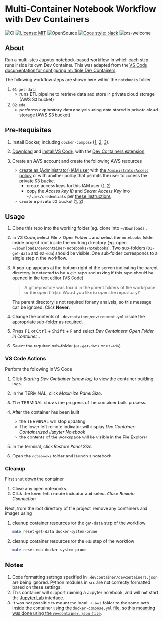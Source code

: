 # Multi-Container Notebook Workflow with Dev Containers

![CI](https://github.com/elsdes3/devcontainer-notebooks/workflows/CI/badge.svg)
[![License: MIT](https://img.shields.io/badge/License-MIT-brightgreen.svg)](https://opensource.org/licenses/mit)
![OpenSource](https://badgen.net/badge/Open%20Source%20%3F/Yes%21/blue?icon=github)
[![Code style: black](https://img.shields.io/badge/code%20style-black-000000.svg)](https://github.com/ambv/black)
![prs-welcome](https://img.shields.io/badge/PRs-welcome-brightgreen.svg?style=flat-square)

## About

Run a multi-step Jupyter notebook-based workflow, in which each step runs inside its own Dev Container. This was adapted from the [VS Code documentation for configuring multiple Dev Containers](https://code.visualstudio.com/remote/advancedcontainers/configure-separate-containers).

The following workflow steps are shown here within the `notebooks` folder

1. `01-get-data`
   - runs ETL pipeline to retrieve data and store in private cloud storage (AWS S3 bucket)
2. `02-eda`
   - performs exploratory data analysis using data stored in private cloud storage (AWS S3 bucket)

## Pre-Requisites

1. Install Docker, including `docker-compose` ([1](https://docs.docker.com/engine/install/ubuntu/), [2](https://www.digitalocean.com/community/tutorials/how-to-install-and-use-docker-on-ubuntu-22-04), [3](https://www.digitalocean.com/community/tutorials/how-to-install-and-use-docker-compose-on-ubuntu-22-04)).
2. [Download](https://code.visualstudio.com/download) and [install VS Code](https://code.visualstudio.com/docs/setup/setup-overview#_cross-platform), with the [Dev Containers extension](https://marketplace.visualstudio.com/items?itemName=ms-vscode-remote.remote-containers).
3. Create an AWS account and create the following AWS resources

   - [create an (Administrator) IAM user](https://docs.aws.amazon.com/IAM/latest/UserGuide/id_users_create.html#id_users_create_console) with [the `AdministratorAccess` policy](https://docs.aws.amazon.com/aws-managed-policy/latest/reference/AdministratorAccess.html) or with another policy that permits the user to access the private S3 bucket
     - create access keys for this IAM user ([1](https://docs.aws.amazon.com/IAM/latest/UserGuide/id_credentials_access-keys.html#Using_CreateAccessKey), [2](https://docs.aws.amazon.com/sdkref/latest/guide/access-iam-users.html))
     - copy the *Access key ID* and *Secret Access Key* into `~/.aws/credentials` per [these instructions](https://boto3.amazonaws.com/v1/documentation/api/latest/guide/credentials.html#shared-credentials-file)
   - create a private S3 bucket ([1](https://docs.aws.amazon.com/AmazonS3/latest/userguide/creating-bucket.html), [2](https://www.simplified.guide/aws/s3/create-private-bucket))

## Usage

1. Clone this repo into the working folder (eg. clone into `~/Downloads`).
2. In VS Code, select File > Open Folder... and select the `notebooks` folder inside project root inside the working directory (eg. open `~/Downloads/devcontainer-notebooks/notebooks`). Two sub-folders (`01-get-data` and `02-eda`) should be visible. One sub-folder corresponds to a single step in the workflow.
3. A pop-up appears at the bottom right of the screen indicating the parent directory is detected to be a `git` repo and asking if this repo should be opened in the text editor (VS Code)

   > A git repository was found in the parent folders of the workspace or the open file(s). Would you like to open the repository?

   The parent directory is not required for any analysis, so this message can be ignored. Click **Never**.
4. Change the contents of `.devcontainer/environment.yml` inside the appropriate sub-folder as required.
5. Press <kbd>F1</kbd> or <kbd>Ctrl</kbd> + <kbd>Shift</kbd> + <kbd>P</kbd> and select *Dev Containers: Open Folder in Container...*
6. Select the required sub-folder (`01-get-data` or `02-eda`).

### VS Code Actions

Perform the following in VS Code

1. Click *Starting Dev Contiainer (show log)* to view the container building logs.
2. In the TERMINAL, click *Maximize Panel Size*.
3. The TERMINAL shows the progress of the container build process.
4. After the container has been built

   - the TERMINAL will stop updating
   - The lower left remote indicator will display *Dev Container: Containerized Jupyter Notebook*
   - the contents of the workspace will be visible in the File Explorer
5. In the terminal, click *Restore Panel Size*.
6. Open the `notebooks` folder and launch a notebook.

### Cleanup

First shut down the container

1. Close any open notebooks.
2. Click the lower left remote indicator and select *Close Remote Connection*.

Next, from the root directory of the project, remove any containers and images using

1. cleanup container resources for the `get-data` step of the workflow
   ```bash
   make reset-get-data docker-system-prune
   ```
2. cleanup container resources for the `eda` step of the workflow
   ```bash
   make reset-eda docker-system-prune
   ```

## Notes

1. Code formatting settings specified in `.devcontainer/devcontainers.json` are being ignored. Python modules in `src` are not correctly formatted based on these settings.
2. This container will support running a Jupyter notebook, and will not start the [Jupyter Lab](https://jupyterlab.readthedocs.io/en/stable/) interface.
3. It was not possible to mount the local `~/.aws` folder to the same path inside the container [using the `docker-compose.yml` file](https://code.visualstudio.com/remote/advancedcontainers/add-local-file-mount), so [this mounting was done using the `devcontainer.json file`](https://renatogolia.com/2020/10/12/working-with-aws-in-devcontainers/).
